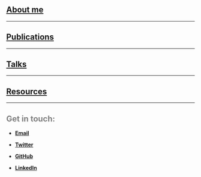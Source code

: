 ## [About me]()  

*** 

## [Publications]()  

***

## [Talks]()  

***  

## [Resources]()  

***  




## <span style="color: grey;"> Get in touch: </span>  

* **[Email](et395@cornell.edu)**  

* **[Twitter](https://twitter.com/etaagen)**  

* **[GitHub](https://github.com/etaagen)**  

* **[LinkedIn](https://www.linkedin.com/in/ella-taagen/)**  


